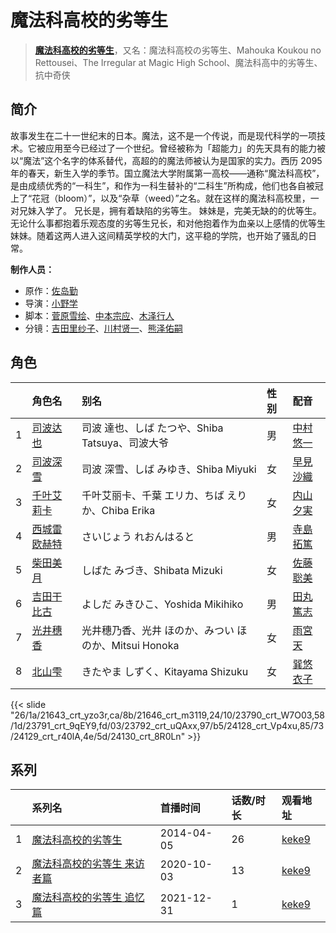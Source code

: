 # 魔法科高校的劣等生


> <u>**[魔法科高校的劣等生](http://bgm.tv/subject/84872)**</u>，又名：魔法科高校の劣等生、Mahouka Koukou no Rettousei、The Irregular at Magic High School、魔法科高中的劣等生、抗中奇侠

## 简介


故事发生在二十一世纪末的日本。魔法，这不是一个传说，而是现代科学的一项技术。它被应用至今已经过了一个世纪。曾经被称为「超能力」的先天具有的能力被以“魔法”这个名字的体系替代，高超的的魔法师被认为是国家的实力。西历 2095 年的春天，新生入学的季节。国立魔法大学附属第一高校——通称“魔法科高校”，是由成绩优秀的“一科生”，和作为一科生替补的“二科生”所构成，他们也各自被冠上了“花冠（bloom）”，以及“杂草（weed）”之名。就在这样的魔法科高校里，一对兄妹入学了。
兄长是，拥有着缺陷的劣等生。
妹妹是，完美无缺的的优等生。
无论什么事都抱着乐观态度的劣等生兄长，和对他抱着作为血亲以上感情的优等生妹妹。随着这两人进入这间精英学校的大门，这平稳的学院，也开始了骚乱的日常。

**制作人员：**
- 原作：[佐岛勤](http://bgm.tv/person/12473)
- 导演：[小野学](http://bgm.tv/person/2718)
- 脚本：[菅原雪绘](http://bgm.tv/person/18072)、[中本宗应](http://bgm.tv/person/19608)、[木泽行人](http://bgm.tv/person/19607)
- 分镜：[吉田里纱子](http://bgm.tv/person/23271)、[川村贤一](http://bgm.tv/person/12609)、[熊泽佑嗣](http://bgm.tv/person/11479)

## 角色

|     |   角色名   |   别名  | 性别 |  配音  |
|:--- |:------  |:----      |:---  |:--   |
| 1 | [司波达也](http://bgm.tv/character/21643) | 司波 達也、しば たつや、Shiba Tatsuya、司波大爷 | 男 | [中村悠一](http://bgm.tv/person/4724) |
| 2 | [司波深雪](http://bgm.tv/character/21646) | 司波 深雪、しば みゆき、Shiba Miyuki | 女 | [早見沙織](http://bgm.tv/person/4895) |
| 3 | [千叶艾莉卡](http://bgm.tv/character/23790) | 千叶艾丽卡、千葉 エリカ、ちば えりか、Chiba Erika | 女 | [内山夕実](http://bgm.tv/person/6560) |
| 4 | [西城雷欧赫特](http://bgm.tv/character/23791) | さいじょう れおんはると | 男 | [寺島拓篤](http://bgm.tv/person/4906) |
| 5 | [柴田美月](http://bgm.tv/character/23792) | しばた みづき、Shibata Mizuki | 女 | [佐藤聡美](http://bgm.tv/person/5003) |
| 6 | [吉田干比古](http://bgm.tv/character/24128) | よしだ みきひこ、Yoshida Mikihiko | 男 | [田丸篤志](http://bgm.tv/person/7360) |
| 7 | [光井穗香](http://bgm.tv/character/24129) | 光井穗乃香、光井 ほのか、みつい ほのか、Mitsui Honoka | 女 | [雨宮天](http://bgm.tv/person/12568) |
| 8 | [北山雫](http://bgm.tv/character/24130) | きたやま しずく、Kitayama Shizuku | 女 | [巽悠衣子](http://bgm.tv/person/5124) |

{{< slide "26/1a/21643_crt_yzo3r,ca/8b/21646_crt_m3119,24/10/23790_crt_W7O03,58/1d/23791_crt_9qEY9,fd/03/23792_crt_uQAxx,97/b5/24128_crt_Vp4xu,85/73/24129_crt_r40lA,4e/5d/24130_crt_8R0Ln" >}}

## 系列

|     | 系列名            | 首播时间       | 话数/时长 | 观看地址                                                     |
| :-- | :------------- | :--------- | :---- | :------------------------------------------------------- |
| 1   |[魔法科高校的劣等生](https://bgm.tv/subject/84872)| 2014-04-05 | 26    | [keke9](https://www.keke9.app/play/28469-4-250452.html)  |
| 2   |[魔法科高校的劣等生 来访者篇](https://bgm.tv/subject/292233)| 2020-10-03 | 13    | [keke9](https://www.keke9.app/play/28468-4-250439.html)  |
| 3   |[魔法科高校的劣等生 追忆篇](https://bgm.tv/subject/329436)| 2021-12-31 | 1     | [keke9](https://www.keke9.app/play/208802-31-96599.html) |



